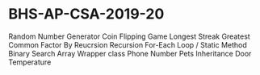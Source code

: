 # BHS-AP-CSA-2019-20

Random Number Generator Coin Flipping Game Longest Streak Greatest Common Factor By Reucrsion Recursion For-Each Loop / Static Method Binary Search Array Wrapper class Phone Number Pets Inheritance Door Temperature
